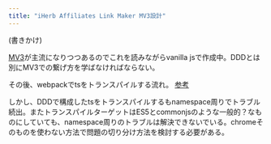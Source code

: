 ```yaml
---
title: "iHerb Affiliates Link Maker MV3設計"
---
```


(書きかけ)

[MV3](https://developer.chrome.com/docs/extensions/mv3/intro/)が主流になりつつあるのでこれを読みながらvanilla jsで作成中。DDDとは別にMV3での繋げ方を学ばなければならない。

その後、webpackでtsをトランスパイルする流れ。 [参考](https://qiita.com/zaburo/items/26cb6dfb8a631ebbdfbd)

しかし、DDDで構成したtsをトランスパイルするもnamespace周りでトラブル続出。またトランスパイルターゲットはES5とcommonjsのような一般的？なものにしていても、namespace周りのトラブルは解決できないでいる。chromeそのものを使わない方法で問題の切り分け方法を検討する必要がある。
